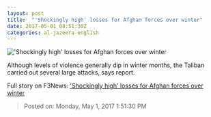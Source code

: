 ```yaml
---
layout: post
title:  "'Shockingly high' losses for Afghan forces over winter"
date: 2017-05-01 08:51:30Z
categories: al-jazeera-english
---
```


!['Shockingly high' losses for Afghan forces over winter](http://www.aljazeera.com/mritems/Images/2017/5/1/5b18f50708f24647b1c03ed9210505fa_18.jpg)

Although levels of violence generally dip in winter months, the Taliban carried out several large attacks, says report.


Full story on F3News: ['Shockingly high' losses for Afghan forces over winter](http://www.f3nws.com/n/rDWs2G)

> Posted on: Monday, May 1, 2017 1:51:30 PM

